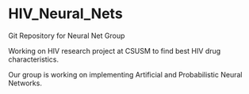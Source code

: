 HIV_Neural_Nets
===============

Git Repository for Neural Net Group

Working on HIV research project at CSUSM to find best HIV drug characteristics.

Our group is working on implementing Artificial and Probabilistic Neural Networks. 
